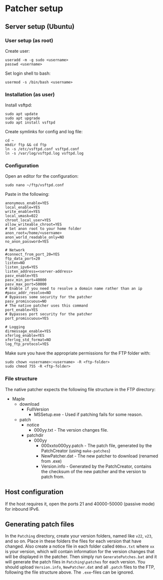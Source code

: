 # Patcher setup
## Server setup (Ubuntu)
### User setup (as root)
Create user:
```
useradd -m -g sudo <username>
passwd <username>
```
Set login shell to bash:
```
usermod -s /bin/bash <username>
```

### Installation (as user)
Install vsftpd:
```
sudo apt update
sudo apt upgrade
sudo apt install vsftpd
```
Create symlinks for config and log file:
```
cd ~
mkdir ftp && cd ftp
ln -s /etc/vsftpd.conf vsftpd.conf
ln -s /var/log/vsftpd.log vsftpd.log
```

### Configuration
Open an editor for the configuration:
```
sudo nano ~/ftp/vsftpd.conf
```
Paste in the following:
```
anonymous_enable=YES
local_enable=YES
write_enable=YES
local_umask=022
chroot_local_user=YES
allow_writeable_chroot=YES
# Set anon root to your home folder
anon_root=/home/<username>
anon_world_readable_only=NO
no_anon_password=YES

# Network
#connect_from_port_20=YES
ftp_data_port=20
listen=NO
listen_ipv6=YES
listen_address=<server-address>
pasv_enable=YES
pasv_min_port=40000
pasv_max_port=50000
# Enable if you need to resolve a domain name rather than an ip
#pasv_addr_resolve=NO
# Bypasses some security for the patcher
pasv_promiscuous=NO
# The native patcher uses this command
port_enable=YES
# Bypasses port security for the patcher
port_promiscuous=YES

# Logging
dirmessage_enable=YES
xferlog_enable=YES
xferlog_std_format=NO
log_ftp_protocol=YES
```
Make sure you have the appropriate permissions for the FTP folder with:
```
sudo chown <username>:<username> -R <ftp-folder>
sudo chmod 755 -R <ftp-folder> 
```

### File structure
The native patcher expects the following file structure in the FTP directory:
- Maple
  - download
    - FullVersion
      - MSSetup.exe - Used if patching fails for some reason.
  - patch
    - notice
      - 000yy.txt - The version changes file.
    - patchdir
        - 000yy
          - 000xxto000yy.patch - The patch file, generated by the PatchCreator (using `make-patches`)
          - NewPatcher.dat - The new patcher to download (renamed from .exe)
          - Version.info - Generated by the PatchCreator, contains the checksum of the new patcher and the version to patch from.

## Host configuration
If the host requires it, open the ports 21 and 40000-50000 (passive mode) for inbound IPv6.

## Generating patch files
In the `Patching` directory, create your version folders, named like `v22`, `v23`, and so on. Place in these folders the files for each version that have changed. Also create a notice file in each folder called `000xx.txt` where `xx` is your version, which will contain information for the version changes that will be displayed in the patcher. Then simply run `GeneratePatches.bat` and it will generate the patch files in `Patching\patches` for each version. You should upload `Version.info`, `NewPatcher.dat` and all `.patch` files to the FTP, following the file structure above. The `.exe`-files can be ignored.
